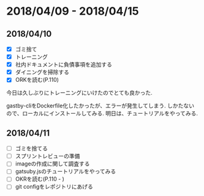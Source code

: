 # 2018/04/09 - 2018/04/15 

## 2018/04/10
- [x] ゴミ捨て
- [x] トレーニング
- [x] 社内ドキュメントに負債事項を追加する
- [x] ダイニングを掃除する
- [x] ORKを読む(P.110)

今日は久しぶりにトレーニングにいけたのでとても良かった.

gastby-cliをDockerfile化したかったが、エラーが発生してしまう.
しかたないので、ローカルにインストールしてみる.
明日は、チュートリアルをやってみる.

## 2018/04/11
- [ ] ゴミを捨てる
- [ ] スプリントレビューの準備
- [ ] imageの作成に関して調査する 
- [ ] gatsuby.jsのチュートリアルをやってみる
- [ ] OKRを読む(P.110 - )
- [ ] git configをレポジトリにあげる
